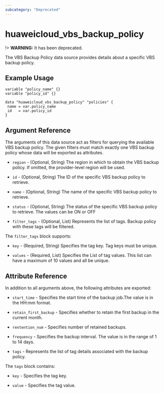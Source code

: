 ```yaml
---
subcategory: "Deprecated"
---
```


# huaweicloud\_vbs\_backup\_policy

!> **WARNING:** It has been deprecated.

The VBS Backup Policy data source provides details about a specific VBS backup policy.

## Example Usage

 ```hcl
variable "policy_name" {}
variable "policy_id" {}

data "huaweicloud_vbs_backup_policy" "policies" {
  name = var.policy_name
  id   = var.policy_id
}
 ```

## Argument Reference

The arguments of this data source act as filters for querying the available VBS backup policy. The given filters must
match exactly one VBS backup policy whose data will be exported as attributes.

* `region` - (Optional, String) The region in which to obtain the VBS backup policy. If omitted, the provider-level
  region will be used.

* `id` - (Optional, String) The ID of the specific VBS backup policy to retrieve.

* `name` - (Optional, String) The name of the specific VBS backup policy to retrieve.

* `status` - (Optional, String) The status of the specific VBS backup policy to retrieve. The values can be ON or OFF

* `filter_tags` - (Optional, List) Represents the list of tags. Backup policy with these tags will be filtered.

The `filter_tags` block supports:

* `key` - (Required, String) Specifies the tag key. Tag keys must be unique.

* `values` - (Required, List) Specifies the List of tag values. This list can have a maximum of 10 values and all be
  unique.

## Attribute Reference

In addition to all arguments above, the following attributes are exported:

* `start_time` - Specifies the start time of the backup job.The value is in the HH:mm format.

* `retain_first_backup` - Specifies whether to retain the first backup in the current month.

* `rentention_num` - Specifies number of retained backups.

* `frequency` - Specifies the backup interval. The value is in the range of 1 to 14 days.

* `tags` - Represents the list of tag details associated with the backup policy.

The `tags` block contains:

* `key` - Specifies the tag key.

* `value` - Specifies the tag value.
